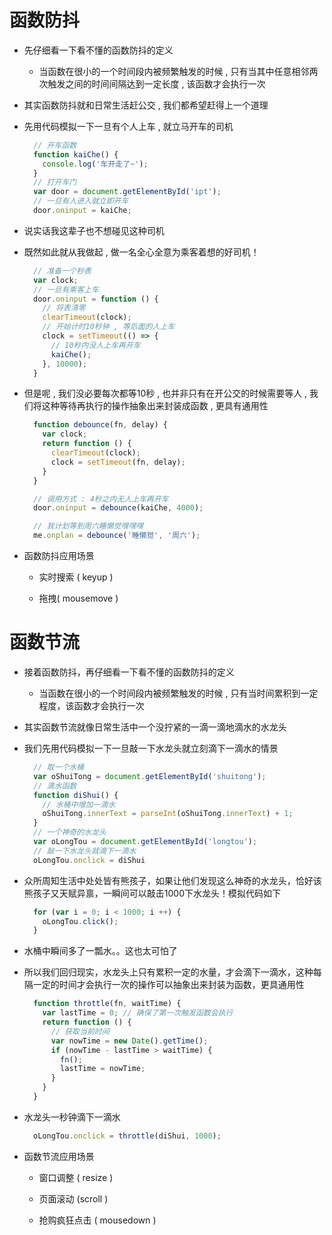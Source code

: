 # 函数防抖

- 先仔细看一下看不懂的函数防抖的定义

  - 当函数在很小的一个时间段内被频繁触发的时候 , 只有当其中任意相邻两次触发之间的时间间隔达到一定长度 , 该函数才会执行一次

- 其实函数防抖就和日常生活赶公交 , 我们都希望赶得上一个道理

- 先用代码模拟一下一旦有个人上车 , 就立马开车的司机

  ```js
    // 开车函数
    function kaiChe() {
      console.log('车开走了~');
    }
    // 打开车门
    var door = document.getElementById('ipt');
    // 一旦有人进入就立即开车
    door.oninput = kaiChe;
  ```

 - 说实话我这辈子也不想碰见这种司机

- 既然如此就从我做起 , 做一名全心全意为乘客着想的好司机！

  ```js
    // 准备一个秒表
    var clock;
    // 一旦有乘客上车
    door.oninput = function () {
      // 将表清零
      clearTimeout(clock);
      // 开始计时10秒钟 , 等后面的人上车
      clock = setTimeout(() => {
        // 10秒内没人上车再开车
        kaiChe();
      }, 10000);
    }
  ```

- 但是呢 , 我们没必要每次都等10秒 , 也并非只有在开公交的时候需要等人 , 我们将这种等待再执行的操作抽象出来封装成函数 , 更具有通用性

  ```js
    function debounce(fn, delay) {
      var clock;
      return function () {
        clearTimeout(clock);
        clock = setTimeout(fn, delay);
      }
    }

    // 调用方式 : 4秒之内无人上车再开车
    door.oninput = debounce(kaiChe, 4000);

    // 我计划等到周六睡懒觉嘿嘿嘿
    me.onplan = debounce('睡懒觉', '周六');
  ```

- 函数防抖应用场景

  - 实时搜索 ( keyup )

  - 拖拽( mousemove )


# 函数节流

- 接着函数防抖，再仔细看一下看不懂的函数防抖的定义

  - 当函数在很小的一个时间段内被频繁触发的时候 , 只有当时间累积到一定程度，该函数才会执行一次

- 其实函数节流就像日常生活中一个没拧紧的一滴一滴地滴水的水龙头

- 我们先用代码模拟一下一旦敲一下水龙头就立刻滴下一滴水的情景

  ```js
    // 取一个水桶
    var oShuiTong = document.getElementById('shuitong');
    // 滴水函数
    function diShui() {
      // 水桶中增加一滴水
      oShuiTong.innerText = parseInt(oShuiTong.innerText) + 1;
    }
    // 一个神奇的水龙头
    var oLongTou = document.getElementById('longtou');
    // 敲一下水龙头就滴下一滴水
    oLongTou.onclick = diShui
  ```

- 众所周知生活中处处皆有熊孩子，如果让他们发现这么神奇的水龙头，恰好该熊孩子又天赋异禀，一瞬间可以敲击1000下水龙头！模拟代码如下

  ```js
    for (var i = 0; i < 1000; i ++) {
      oLongTou.click();
    }
  ```

- 水桶中瞬间多了一瓢水。。这也太可怕了

- 所以我们回归现实，水龙头上只有累积一定的水量，才会滴下一滴水，这种每隔一定的时间才会执行一次的操作可以抽象出来封装为函数，更具通用性

  ```js
    function throttle(fn, waitTime) {
      var lastTime = 0; // 确保了第一次触发函数会执行
      return function () {
        // 获取当前时间
        var nowTime = new Date().getTime();
        if (nowTime - lastTime > waitTime) {
          fn();
          lastTime = nowTime;
        }
      }
    }
  ```

- 水龙头一秒钟滴下一滴水

  ```js
    oLongTou.onclick = throttle(diShui, 1000);
  ```

- 函数节流应用场景

	- 窗口调整 ( resize )
	
	- 页面滚动 (scroll )
	
	- 抢购疯狂点击 ( mousedown )
